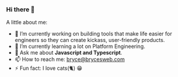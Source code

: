 ### Hi there 👋

A little about me:

- 🔭 I’m currently working on building tools that make life easier for engineers so they can create kickass, user-friendly products.
- 🌱 I’m currently learning a lot on Platform Engineering.
- 💬 Ask me about **Javascript and Typescript**. 
- 📫 How to reach me: bryce@brycesweb.com
- ⚡ Fun fact: I love cats(🐈) 😁
